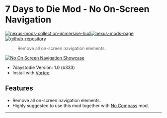 [//]: # (DO NOT EDIT: This file has been autogenerated, any changes will be overwritten)
# 7 Days to Die Mod - No On-Screen Navigation

[![nexus-mods-collection-immersive-hud](https://img.shields.io/badge/Nexus%20Mods%20Collection-Immersive%20HUD%20-orange?style=flat-square&logo=spinrilla)](https://next.nexusmods.com/7daystodie/collections/epfqzi)[![nexus-mods-page](https://img.shields.io/badge/Nexus%20Mod-No%20Compass%20-orange?style=flat-square&logo=spinrilla)](https://www.nexusmods.com/7daystodie/mods/5702) [![github-repository](https://img.shields.io/badge/GitHub-Repository-green?style=flat-square&logo=github)](https://github.com/rdok/7daystodie_mod_no_on_screen_navigation)

> Remove all on-screen navigation elements.

[![No On Screen Navigation Showcase](https://raw.githubusercontent.com/rdok/7daystodie_mod_no_on_screen_navigation/main/documentation/showcase_compatibility_with_steel_hud.gif)](https://www.nexusmods.com/7daystodie/mods/5702)

- 7daystodie Version: 1.0 (b333)
- Install with [Vortex](https://www.nexusmods.com/about/vortex/).

## Features
- Remove all on-screen navigation elements.
- Highly suggested to use this mod together with [No Compass](https://www.nexusmods.com/7daystodie/mods/5528) mod.

***

[//]: # (DO NOT EDIT: This file has been autogenerated, any changes will be overwritten)
